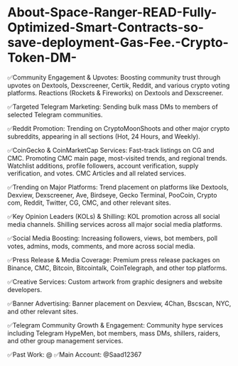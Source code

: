 # About-Space-Ranger-READ-Fully-Optimized-Smart-Contracts-so-save-deployment-Gas-Fee.-Crypto-Token-DM-
✅Community Engagement & Upvotes:
Boosting community trust through upvotes on Dextools, Dexscreener, Certik, Reddit, and various crypto voting platforms.
Reactions (Rockets & Fireworks) on Dextools and Dexscreener.

✅Targeted Telegram Marketing:
Sending bulk mass DMs to members of selected Telegram communities.

✅Reddit Promotion:
Trending on CryptoMoonShoots and other major crypto subreddits, appearing in all sections (Hot, 24 Hours, and Weekly).

✅CoinGecko & CoinMarketCap Services:
Fast-track listings on CG and CMC.
Promoting CMC main page, most-visited trends, and regional trends.
Watchlist additions, profile followers, account verification, supply verification, and votes.
CMC Articles and all related services.

✅Trending on Major Platforms:
Trend placement on platforms like Dextools, Dexview, Dexscreener, Ave, Birdseye, Gecko Terminal, PooCoin, Crypto com, Reddit, Twitter, CG, CMC, and other relevant sites.

✅Key Opinion Leaders (KOLs) & Shilling:
KOL promotion across all social media channels.
Shilling services across all major social media platforms.

✅Social Media Boosting:
Increasing followers, views, bot members, poll votes, admins, mods, comments, and more across social media.

✅Press Release & Media Coverage:
Premium press release packages on Binance, CMC, Bitcoin, Bitcointalk, CoinTelegraph, and other top platforms.

✅Creative Services:
Custom artwork from graphic designers and website developers.

✅Banner Advertising:
Banner placement on Dexview, 4Chan, Bscscan, NYC, and other relevant sites.

✅Telegram Community Growth & Engagement:
Community hype services including Telegram HypeMen, bot members, mass DMs, shillers, raiders, and other group management services.

✅Past Work: @
✅Main Account: @Saad12367
